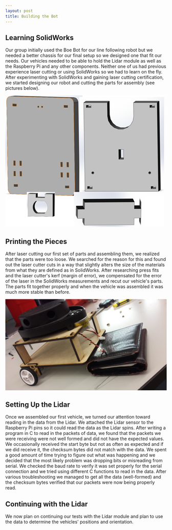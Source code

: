 ```yaml
---
layout: post
title: Building the Bot
---
```


## Learning SolidWorks

Our group initially used the Boe Bot for our line following robot but we needed a better chassis for our final setup so we designed one that fit our needs.  Our vehicles needed to be able to hold the Lidar module as well as the Raspberry Pi and any other components.  Neither one of us had previous experience laser cutting or using SolidWorks so we had to learn on the fly.
After experimenting with SolidWorks and gaining laser cutting certification, we started designing our robot and cutting the parts for assembly (see pictures below).

![Parts Picture](/images/SolidWorksParts.PNG)

## Printing the Pieces

After laser cutting our first set of parts and assembling them, we realized that the parts were too loose. We searched for the reason for this and found out the laser cutter cuts in a way that slightly alters the size of the materials from what they are defined as in SolidWorks. After researching press fits and the laser cutter's kerf (margin of error), we compensated for the error of the laser in the SolidWorks measurements and recut our vehicle's parts. The parts fit together properly and when the vehicle was assembled it was much more stable than before. 

![Assembled Parts](/images/BuiltChassis1.jpg)


## Setting Up the Lidar
Once we assembled our first vehicle, we turned our attention toward reading in the data from the Lidar. We attached the Lidar sensor to the Raspberry Pi pins so it could read the data as the Lidar spins.  After writing a program in C to read in the packets of data, we found that the packets we were receiving were not well formed and did not have the expected values. We occasionally received the start byte but not as often as expected and if we did receive it, the checksum bytes did not match with the data.  We spent a good amount of time trying to figure out what was happening and we decided that the most likely problem was dropping bits or misreading from serial. We checked the baud rate to verify it was set properly for the serial connection and we tried using different C functions to read in the data. After various troubleshooting we managed to get all the data (well-formed) and the checksum bytes verified that our packets were now being properly read.

## Continuing with the Lidar
We now plan on continuing our tests with the Lidar module and plan to use the data to determine the vehicles' positions and orientation.
